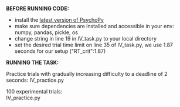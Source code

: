 **BEFORE RUNNING CODE:**

- install the [latest version of PsychoPy](https://www.psychopy.org/)  
- make sure dependencies are installed and accessible in your env: numpy, pandas, pickle, os  
- change string in line 19 in IV_task.py to your local directory  
- set the desired trial time limit on line 35 of IV_task.py, we use 1.87 seconds for our setup ("RT_crit":1.87)

**RUNNING THE TASK:**

Practice trials with gradually increasing difficulty to a deadline of 2 seconds:
IV_practice.py

100 experimental trials:  
IV_practice.py
